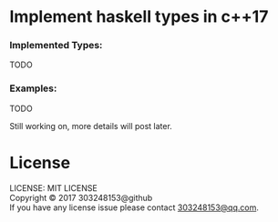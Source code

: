 # Implement haskell types in c++17

### Implemented Types:

TODO

### Examples:

TODO

Still working on, more details will post later.

# License

LICENSE: MIT LICENSE<br/>
Copyright © 2017 303248153@github<br/>
If you have any license issue please contact 303248153@qq.com.<br/>
